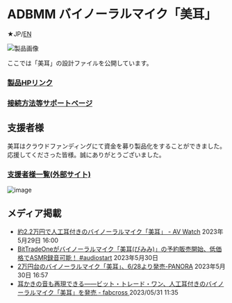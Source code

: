 # ADBMM バイノーラルマイク「美耳」
★JP/[EN](README_EN.md)

![製品画像](https://bit-trade-one.co.jp/bimimi/wp-content/uploads/sites/11/2023/05/%E8%83%8C%E6%99%AF%E7%99%BD%E8%83%8C%E6%99%AF%E9%80%8F%E6%98%8E-e1684994975475-768x333.png)

ここでは「美耳」の設計ファイルを公開しています。

### [製品HPリンク](https://bit-trade-one.co.jp/bimimi/) 

### [接続方法等サポートページ](https://bit-trade-one.github.io/ADBMM/)

## 支援者様

美耳はクラウドファンディングにて資金を募り製品化をすることができました。  
応援してくださった皆様。誠にありがとうございました。  
### [支援者様一覧(外部サイト)](https://camp-fire.jp/projects/623002/backers)

![image](https://user-images.githubusercontent.com/85532743/222311013-187e5365-daa9-4a0e-b275-7705007e12ad.png)

## メディア掲載
- [約2.2万円で人工耳付きのバイノーラルマイク「美耳」 - AV Watch](https://av.watch.impress.co.jp/docs/news/1504221.html) 2023年5月29日 16:00  
- [BitTradeOneがバイノーラルマイク「美耳(びみみ)」の予約販売開始、低価格でASMR録音可能！ #audiostart](https://audiostart.info/2023/05/30/bimimi/) 2023年5月30日
- [2万円台のバイノーラルマイク「美耳」、6/28より発売-PANORA](https://panora.tokyo/archives/66864) 2023年5月30日 16:57
- [耳かきの音も再現できる——ビット・トレード・ワン、人工耳付きのバイノーラルマイク「美耳」を発売 - fabcross ](https://fabcross.jp/news/2023/20230531_bittradeone_binauralmic_bimimi.html)2023/05/31 11:35
